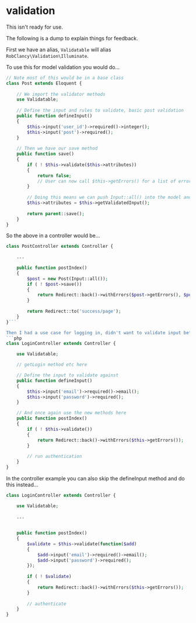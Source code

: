 validation
================

This isn't ready for use.





The following is a dump to explain things for feedback.


First we have an alias, `Validatable` will alias `RobClancy\Validation\Illuminate`.

To use this for model validation you would do...

```php
// Note most of this would be in a base class
class Post extends Eloquent {
	
	// We import the validator methods
	use Validatable;
	
	// Define the input and rules to validate, basic post validation
	public function defineInput()
	{
		$this->input('user_id')->required()->integer();
		$this->input('post')->required();
	}
	
	// Then we have our save method
	public function save()
	{
		if ( ! $this->validate($this->attributes))
		{
			return false;
			// User can now call $this->getErrors() for a list of errors
		}
		
		// Doing this means we can push Input::all() into the model and the validator will filter out what we need
		$this->attributes = $this->getValidatedInput();
		
		return parent::save();
	}
}
```

So the above in a controller would be...
```php
class PostController extends Controller {

	...
	
	public function postIndex()
	{
		$post = new Post(Input::all());
		if ( ! $post->save())
		{
			return Redirect::back()->withErrors($post->getErrors(), $post->getInput());
		}
		
		return Redirect::to('success/page');
	}
}```

Then I had a use case for logging in, didn't want to validate input before sending to authentication on a model so can do this instead...
```php
class LoginController extends Controller {

	use Validatable;

	// getLogin method etc here

	// Define the input to validate against
	public function defineInput()
	{
		$this->input('email')->required()->email();
		$this->input('password')->required();
	}

	// And once again use the new methods here
	public function postIndex()
	{
		if ( ! $this->validate())
		{
			return Redirect::back()->withErrors($this->getErrors());
		}
		
		// run authentication
	}
}
```

In the controller example you can also skip the defineInput method and do this instead...
```php
class LoginController extends Controller {

	use Validatable;
	
	...
	
	
	public function postIndex()
	{
		$validate = $this->validate(function($add)
		{
			$add->input('email')->required()->email();
			$add->input('password')->required();
		});
	
		if ( ! $validate)
		{
			return Redirect::back()->withErrors($this->getErrors());
		}
		
		// authenticate
	}
}
```
